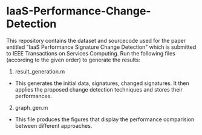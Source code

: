 # IaaS-Performance-Change-Detection
This repository contains the dataset and sourcecode used for the paper entitled "IaaS Performance Signature Change Detection" which is submitted to IEEE Transactions on Services Computing.
Run the following files (according to the given order) to generate the results:
1. result_generation.m 
  - This generates the initial data, signatures, changed signatures. It then applies the proposed change detection techniques and stores their     performances.
2. graph_gen.m
  - This file produces the figures that display the performance comparision between different approaches.
